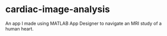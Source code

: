 # cardiac-image-analysis
An app I made using MATLAB App Designer to navigate an MRI study of a human heart.
